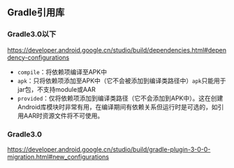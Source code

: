 ## Gradle引用库
### Gradle3.0以下  
https://developer.android.google.cn/studio/build/dependencies.html#dependency-configurations
* `compile`：将依赖项编译至APK中  
* `apk`：只将依赖项添加至APK中（它不会被添加到编译类路径中）`apk`只能用于jar包，不支持module或AAR  
* `provided`：仅将依赖项添加到编译类路径（它不会添加到APK中）。这在创建Android库模块时非常有用，在编译期间有依赖关系但运行时是可选的，如引用AAR时资源文件将不可使用。

### Gradle3.0
https://developer.android.google.cn/studio/build/gradle-plugin-3-0-0-migration.html#new_configurations